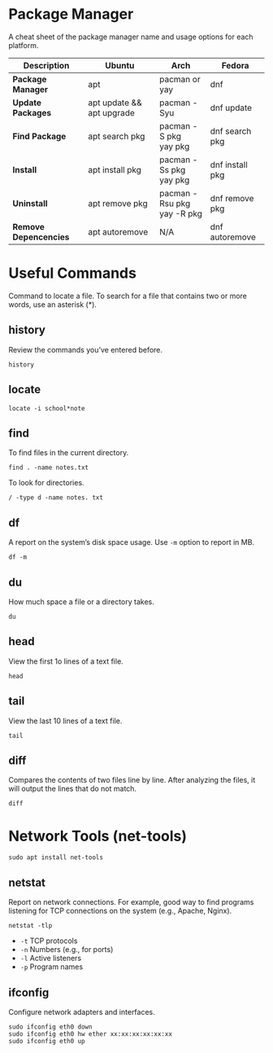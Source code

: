 # Package Manager
A cheat sheet of the package manager name and usage options for each platform.

| Description | Ubuntu | Arch | Fedora |
|-|-|-|-|
| **Package Manager** | apt | pacman or yay | dnf |
| **Update Packages** | apt update && apt upgrade | pacman -Syu | dnf update |
| **Find Package** | apt search pkg | pacman -S pkg<br> yay pkg | dnf search pkg |
| **Install** | apt install pkg | pacman -Ss pkg<br> yay pkg | dnf install pkg |
| **Uninstall** | apt remove pkg | pacman -Rsu pkg<br> yay -R pkg | dnf remove pkg |
| **Remove Depencencies** | apt autoremove | N/A | dnf autoremove |

# Useful Commands
Command to locate a file. To search for a file that contains two or more words, use an asterisk (*).

## history
Review the commands you’ve entered before.

    history

## locate
    locate -i school*note

## find
To find files in the current directory.

    find . -name notes.txt

To look for directories.

    / -type d -name notes. txt

## df
A report on the system’s disk space usage. Use `-m` option to report in MB.

    df -m

## du
How much space a file or a directory takes.

    du

## head
View the first 1o lines of a text file.

    head

## tail
View the last 10 lines of a text file.

    tail
  
## diff
Compares the contents of two files line by line. After analyzing the files, it will output the lines that do not match.

    diff

# Network Tools (net-tools)

    sudo apt install net-tools
  
## netstat
Report on network connections. For example, good way to find programs listening for TCP connections on the system (e.g., Apache, Nginx).

    netstat -tlp

- `-t` TCP protocols
- `-n` Numbers (e.g., for ports)
- `-l` Active listeners
- `-p` Program names


## ifconfig
Configure network adapters and interfaces.

    sudo ifconfig eth0 down
    sudo ifconfig eth0 hw ether xx:xx:xx:xx:xx:xx
    sudo ifconfig eth0 up
